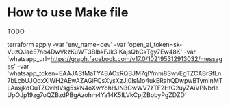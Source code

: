 # How to use Make file
TODO


terraform apply -var 'env_name=dev' -var 'open_ai_token=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' -var 'whatsapp_url=https://graph.facebook.com/v17.0/102195312913032/messages' -var 'whatsapp_token=EAAJASfMaTY4BACxRQBJM7qlYmm8SwvEgTZCABrSfLn7bLcbUJQdxXlWH2AEwAZAGiFQsXysXzJj0IsMo4ukERahQDwpwBTymInMTLAaxjkdOuTZCvihIVsg5skN4oXwYohHJN3GwWV7zTF2HtG2uyZAiVPNbrleUpOJp19zg7oQZBzdPBgAzohm4Ya14K5ILVkCpjZBobyPgZDZD'